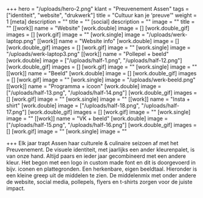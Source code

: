 +++
hero = "/uploads/hero-2.png"
klant = "Preuvenement Assen"
tags = ["identiteit", "website", "drukwerk"]
title = "Cultuur kan je ‘preuve’"
weight = 1
[meta]
description = ""
title = ""
[social]
description = ""
image = ""
title = ""
[[work]]
name = "Website"
[work.double]
image = []
[work.double_gif]
images = []
[work.gif]
image = ""
[work.single]
image = "/uploads/werk-laptop.png"
[[work]]
name = "Website info"
[work.double]
image = []
[work.double_gif]
images = []
[work.gif]
image = ""
[work.single]
image = "/uploads/werk-laptop3.png"
[[work]]
name = "Pollepel + beeld"
[work.double]
image = ["/uploads/half-1.png", "/uploads/half-12.png"]
[work.double_gif]
images = []
[work.gif]
image = ""
[work.single]
image = ""
[[work]]
name = "Beeld"
[work.double]
image = []
[work.double_gif]
images = []
[work.gif]
image = ""
[work.single]
image = "/uploads/werk-beeld.png"
[[work]]
name = "Programma + icoon"
[work.double]
image = ["/uploads/half-13.png", "/uploads/half-14.png"]
[work.double_gif]
images = []
[work.gif]
image = ""
[work.single]
image = ""
[[work]]
name = "Insta + shirt"
[work.double]
image = ["/uploads/half-18.png", "/uploads/half-17.png"]
[work.double_gif]
images = []
[work.gif]
image = ""
[work.single]
image = ""
[[work]]
name = "VK + beeld"
[work.double]
image = ["/uploads/half-15.png", "/uploads/half-16.png"]
[work.double_gif]
images = []
[work.gif]
image = ""
[work.single]
image = ""

+++
Elk jaar trapt Assen haar culturele & culinaire seizoen af met het Preuvenement.  De visuele identiteit, met jaarlijks een ander kleurenpalet, is van onze hand. Altijd paars en ieder jaar gecombineerd met een andere kleur. Het begon met een logo in custom made font en dit is doorgevoerd in bijv. iconen en plattegronden. Een herkenbare, eigen beeldtaal. Hieronder is een kleine greep uit de middelen te zien. De middelenmix met onder andere de website, social media, pollepels, flyers en t-shirts zorgen voor de juiste impact.